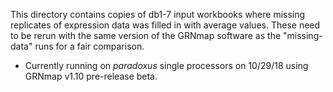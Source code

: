 This directory contains copies of db1-7 input workbooks where missing replicates of expression data was filled in with average values.  These need to be rerun with the same version of the GRNmap software as the "missing-data" runs for a fair comparison.
* Currently running on _paradoxus_ single processors on 10/29/18 using GRNmap v1.10 pre-release beta.
